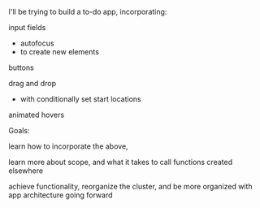 I'll be trying to build a to-do app, incorporating:

input fields
- autofocus
- to create new elements

buttons

drag and drop
- with conditionally set start locations

animated hovers

Goals:

learn how to incorporate the above,

learn more about scope, and what it takes to call functions created elsewhere

achieve functionality, reorganize the cluster, and be more organized with app architecture going forward
